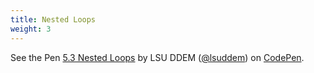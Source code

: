```yaml
---
title: Nested Loops
weight: 3
---
```

<p data-height="600" data-theme-id="33744" data-slug-hash="8eba20ba2378ca956ac3cf2619271bd3" data-default-tab="js" data-user="lsuddem" data-pen-title="5.3 Nested Loops" data-editable="true" class="codepen">See the Pen <a href="https://codepen.io/lsuddem/pen/8eba20ba2378ca956ac3cf2619271bd3/">5.3 Nested Loops</a> by LSU DDEM (<a href="https://codepen.io/lsuddem">@lsuddem</a>) on <a href="https://codepen.io">CodePen</a>.</p>
<script async src="https://static.codepen.io/assets/embed/ei.js"></script>